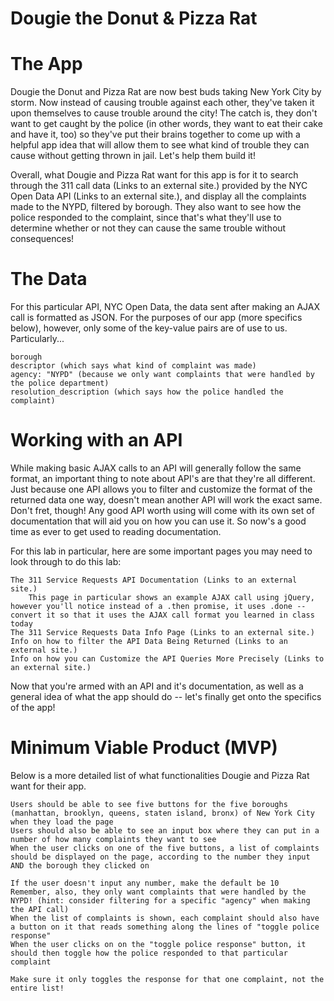 # Dougie the Donut & Pizza Rat

# The App

Dougie the Donut and Pizza Rat are now best buds taking New York City by storm. Now instead of causing trouble against each other, they've taken it upon themselves to cause trouble around the city! The catch is, they don't want to get caught by the police (in other words, they want to eat their cake and have it, too) so they've put their brains together to come up with a helpful app idea that will allow them to see what kind of trouble they can cause without getting thrown in jail. Let's help them build it!

Overall, what Dougie and Pizza Rat want for this app is for it to search through the 311 call data (Links to an external site.) provided by the NYC Open Data API (Links to an external site.), and display all the complaints made to the NYPD, filtered by borough. They also want to see how the police responded to the complaint, since that's what they'll use to determine whether or not they can cause the same trouble without consequences!

# The Data

For this particular API, NYC Open Data, the data sent after making an AJAX call is formatted as JSON.
For the purposes of our app (more specifics below), however, only some of the key-value pairs are of use to us. Particularly...

    borough
    descriptor (which says what kind of complaint was made)
    agency: "NYPD" (because we only want complaints that were handled by the police department)
    resolution_description (which says how the police handled the complaint)

# Working with an API

While making basic AJAX calls to an API will generally follow the same format, an important thing to note about API's are that they're all different. Just because one API allows you to filter and customize the format of the returned data one way, doesn't mean another API will work the exact same. Don't fret, though! Any good API worth using will come with its own set of documentation that will aid you on how you can use it. So now's a good time as ever to get used to reading documentation.

For this lab in particular, here are some important pages you may need to look through to do this lab:

    The 311 Service Requests API Documentation (Links to an external site.)
        This page in particular shows an example AJAX call using jQuery, however you'll notice instead of a .then promise, it uses .done -- convert it so that it uses the AJAX call format you learned in class today
    The 311 Service Requests Data Info Page (Links to an external site.)
    Info on how to filter the API Data Being Returned (Links to an external site.)
    Info on how you can Customize the API Queries More Precisely (Links to an external site.)

Now that you're armed with an API and it's documentation, as well as a general idea of what the app should do -- let's finally get onto the specifics of the app!

# Minimum Viable Product (MVP)

Below is a more detailed list of what functionalities Dougie and Pizza Rat want for their app.

    Users should be able to see five buttons for the five boroughs (manhattan, brooklyn, queens, staten island, bronx) of New York City when they load the page
    Users should also be able to see an input box where they can put in a number of how many complaints they want to see
    When the user clicks on one of the five buttons, a list of complaints should be displayed on the page, according to the number they input AND the borough they clicked on

    If the user doesn't input any number, make the default be 10
    Remember, also, they only want complaints that were handled by the NYPD! (hint: consider filtering for a specific "agency" when making the API call)
    When the list of complaints is shown, each complaint should also have a button on it that reads something along the lines of "toggle police response"
    When the user clicks on on the "toggle police response" button, it should then toggle how the police responded to that particular complaint

    Make sure it only toggles the response for that one complaint, not the entire list!
